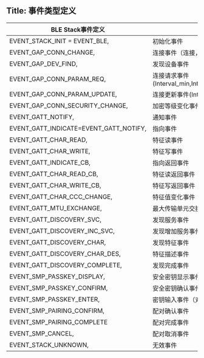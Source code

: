 ## Title:  事件类型定义



| BLE Stack事件定义                      |                                                         |
| -------------------------------------- | ------------------------------------------------------- |
| EVENT_STACK_INIT = EVENT_BLE,          | 初始化事件                                              |
| EVENT_GAP_CONN_CHANGE,                 | 连接事件（连接，未连接,Err）                            |
| EVENT_GAP_DEV_FIND,                    | 发现设备事件                                            |
| EVENT_GAP_CONN_PARAM_REQ,              | 连接请求事件(Interval_min,Interval_max,latency,timeout) |
| EVENT_GAP_CONN_PARAM_UPDATE,           | 连接更新事件(Interval,latency,timeout)                  |
| EVENT_GAP_CONN_SECURITY_CHANGE,        | 加密等级变化事件(0,1,2,3)                               |
| EVENT_GATT_NOTIFY,                     | 通知事件                                                |
| EVENT_GATT_INDICATE=EVENT_GATT_NOTIFY, | 指向事件                                                |
| EVENT_GATT_CHAR_READ,                  | 特征读事件                                              |
| EVENT_GATT_CHAR_WRITE,                 | 特征写事件                                              |
| EVENT_GATT_INDICATE_CB,                | 指向返回事件                                            |
| EVENT_GATT_CHAR_READ_CB,               | 特征读返回事件                                          |
| EVENT_GATT_CHAR_WRITE_CB,              | 特征写返回事件                                          |
| EVENT_GATT_CHAR_CCC_CHANGE,            | 特征值变化事件                                          |
| EVENT_GATT_MTU_EXCHANGE,               | 最大传输单元交换事件                                    |
| EVENT_GATT_DISCOVERY_SVC,              | 发现服务事件                                            |
| EVENT_GATT_DISCOVERY_INC_SVC,          | 发现增加服务事件                                        |
| EVENT_GATT_DISCOVERY_CHAR,             | 发现特征事件                                            |
| EVENT_GATT_DISCOVERY_CHAR_DES,         | 特征描述事件                                            |
| EVENT_GATT_DISCOVERY_COMPLETE,         | 发现完成事件                                            |
| EVENT_SMP_PASSKEY_DISPLAY,             | 安全密钥显示事件                                        |
| EVENT_SMP_PASSKEY_CONFIRM,             | 安全密钥确认事件                                        |
| EVENT_SMP_PASSKEY_ENTER,               | 密钥输入事件（对应地址）                                |
| EVENT_SMP_PAIRING_CONFIRM,             | 配对确认事件                                            |
| EVENT_SMP_PAIRING_COMPLETE             | 配对完成事件                                            |
| EVENT_SMP_CANCEL,                      | 配对取消事件                                            |
| EVENT_STACK_UNKNOWN,                   | 无效事件                                                |